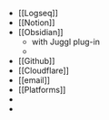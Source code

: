 - [[Logseq]]
- [[Notion]]
- [[Obsidian]]
	- with Juggl plug-in
	-
- [[Github]]
- [[Cloudflare]]
- [[email]]
- [[Platforms]]
-
-